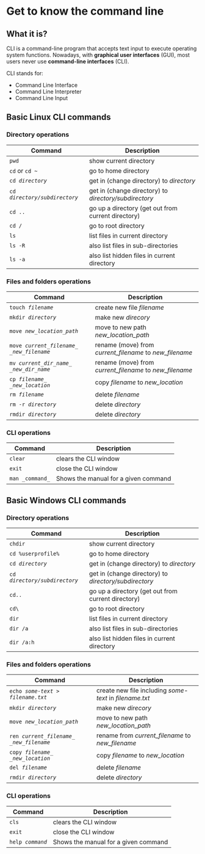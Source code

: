 # Get to know the command line

## What it is?

CLI is a command-line program that accepts text input to execute operating system functions. Nowadays, with **graphical user interfaces** (GUI), most users never use **command-line interfaces** (CLI).

CLI stands for:

- Command Line Interface
- Command Line Interpreter
- Command Line Input

## Basic Linux CLI commands

### Directory operations

| Command                         | Description                                           |
| ------------------------------- | ----------------------------------------------------- |
| `pwd`                           | show current directory                                |
| `cd` or `cd ~`                  | go to home directory                                  |
| `cd `_`directory`_              | get in (change directory) to _directory_              |
| `cd `_`directory/subdirectory`_ | get in (change directory) to _directory/subdirectory_ |
| `cd ..`                         | go up a directory (get out from current directory)    |
| `cd /`                          | go to root directory                                  |
| `ls`                            | list files in current directory                       |
| `ls -R`                         | also list files in sub-directories                    |
| `ls -a`                         | also list hidden files in current directory           |

### Files and folders operations

| Command                                    | Description                                             |
| ------------------------------------------ | ------------------------------------------------------- |
| `touch `_`filename`_                       | create new file _filename_                              |
| `mkdir `_`directory`_                      | make new _direcory_                                     |
| `move `_`new_location_path`_               | move to new path _new_location_path_                    |
| `move `_`current_filename_ _new_filename`_ | rename (move) from _current_filename_ to _new_filename_ |
| `mv `_`current_dir_name_ _new_dir_name`_   | rename (move) from _current_filename_ to _new_filename_ |
| `cp `_`filename_ _new_location`_           | copy _filename_ to _new_location_                       |
| `rm `_`filename`_                          | delete _filename_                                       |
| `rm -r `_`directory`_                      | delete _directory_                                      |
| `rmdir `_`directory`_                      | delete _directory_                                      |

### CLI operations

| Command         | Description                          |
| --------------- | ------------------------------------ |
| `clear`         | clears the CLI window                |
| `exit`          | close the CLI window                 |
| `man _command_` | Shows the manual for a given command |

## Basic Windows CLI commands

### Directory operations

| Command                         | Description                                           |
| ------------------------------- | ----------------------------------------------------- |
| `chdir`                         | show current directory                                |
| `cd %userprofile%`              | go to home directory                                  |
| `cd `_`directory`_              | get in (change directory) to _directory_              |
| `cd `_`directory/subdirectory`_ | get in (change directory) to _directory/subdirectory_ |
| `cd..`                          | go up a directory (get out from current directory)    |
| `cd\`                           | go to root directory                                  |
| `dir`                           | list files in current directory                       |
| `dir /a`                        | also list files in sub-directories                    |
| `dir /a:h`                      | also list hidden files in current directory           |

### Files and folders operations

| Command                                   | Description                                             |
| ----------------------------------------- | ------------------------------------------------------- |
| `echo `_`some-text > filename.txt `_      | create new file including _some-text_ in _filename.txt_ |
| `mkdir `_`directory`_                     | make new _direcory_                                     |
| `move `_`new_location_path`_              | move to new path _new_location_path_                    |
| `ren `_`current_filename_ _new_filename`_ | rename from _current_filename_ to _new_filename_        |
| `copy `_`filename_ _new_location`_        | copy _filename_ to _new_location_                       |
| `del `_`filename`_                        | delete _filename_                                       |
| `rmdir `_`directory`_                     | delete _directory_                                      |

### CLI operations

| Command            | Description                          |
| ------------------ | ------------------------------------ |
| `cls`              | clears the CLI window                |
| `exit`             | close the CLI window                 |
| `help `_`command`_ | Shows the manual for a given command |
